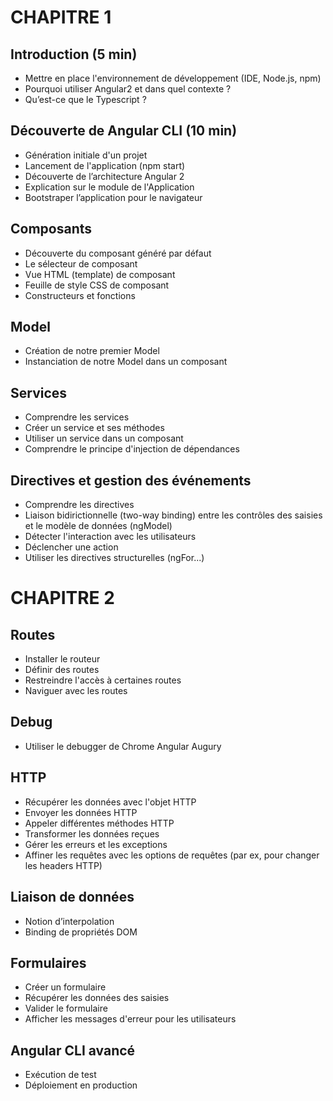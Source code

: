 # CHAPITRE 1

## Introduction (5 min)

- Mettre en place l'environnement de développement (IDE, Node.js, npm)
- Pourquoi utiliser Angular2 et dans quel contexte ?
- Qu’est-ce que le Typescript ?

## Découverte de Angular CLI (10 min)

- Génération initiale d'un projet
- Lancement de l'application (npm start)
- Découverte de l’architecture Angular 2
- Explication sur le module de l'Application
- Bootstraper l’application pour le navigateur

## Composants

- Découverte du composant généré par défaut
- Le sélecteur de composant
- Vue HTML (template) de composant
- Feuille de style CSS de composant
- Constructeurs et fonctions

## Model

- Création de notre premier Model
- Instanciation de notre Model dans un composant

## Services

- Comprendre les services
- Créer un service et ses méthodes
- Utiliser un service dans un composant
- Comprendre le principe d'injection de dépendances

## Directives et gestion des événements

- Comprendre les directives
- Liaison bidirictionnelle (two-way binding) entre les contrôles des saisies et le modèle de données (ngModel)
- Détecter l'interaction avec les utilisateurs
- Déclencher une action
- Utiliser les directives structurelles (ngFor...)

# CHAPITRE 2

## Routes

- Installer le routeur
- Définir des routes
- Restreindre l'accès à certaines routes
- Naviguer avec les routes

## Debug

- Utiliser le debugger de Chrome Angular Augury

## HTTP

- Récupérer les données avec l'objet HTTP
- Envoyer les données HTTP
- Appeler différentes méthodes HTTP
- Transformer les données reçues
- Gérer les erreurs et les exceptions
- Affiner les requêtes avec les options de requêtes (par ex, pour changer les headers HTTP)

## Liaison de données

- Notion d’interpolation
- Binding de propriétés DOM

## Formulaires

- Créer un formulaire
- Récupérer les données des saisies
- Valider le formulaire
- Afficher les messages d'erreur pour les utilisateurs

## Angular CLI avancé

- Exécution de test
- Déploiement en production
